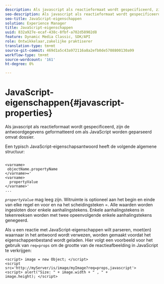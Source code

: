 ```yaml
---
description: Als javascript als reactieformaat wordt gespecificeerd, zijn de antwoordgegevens geformatteerd om als JavaScript worden geparseerd omvat dossier.
seo-description: Als javascript als reactieformaat wordt gespecificeerd, zijn de antwoordgegevens geformatteerd om als JavaScript worden geparseerd omvat dossier.
seo-title: JavaScript-eigenschappen
solution: Experience Manager
title: JavaScript-eigenschappen
uuid: 832a927e-ecaf-438c-8fbf-a702d58902d8
feature: Dynamic Media Classic, SDK/API
role: Ontwikkelaar,zakelijke praktiserer
translation-type: tm+mt
source-git-commit: 469d1a5c43a972116a8a2efb0de5708800130a99
workflow-type: tm+mt
source-wordcount: '161'
ht-degree: 0%

---
```



# JavaScript-eigenschappen{#javascript-properties}

Als javascript als reactieformaat wordt gespecificeerd, zijn de antwoordgegevens geformatteerd om als JavaScript worden geparseerd omvat dossier.

Een typisch JavaScript-eigenschapsantwoord heeft de volgende algemene structuur:

```
           
<varname> 
 objectName.propertyName 
</varname>=' 
<varname>
  propertyValue 
</varname>' 
...
```

*`propertyValue`* mag leeg zijn. Witruimte is optioneel aan het begin en einde van elke regel en voor en na het scheidingsteken =. Alle waarden worden ingesloten door enkele aanhalingstekens. Enkele aanhalingstekens in tekenreeksen worden met twee opeenvolgende enkele aanhalingstekens genegeerd.

Als u een reactie met JavaScript-eigenschappen wilt parseren, moet(en) waarnaar in het antwoord wordt verwezen, worden gemaakt voordat het eigenschappenbestand wordt geladen. Hier volgt een voorbeeld voor het gebruik van `req=props` om de grootte van de reactieafbeelding in JavaScript te verkrijgen:

```
<script> image = new Object; </script> 
<script 
src='http://myServer/is/image/myImage?req=props,javascript'> 
<script> alert("Size: " + image.width + " , " + 
image.height); </script>
```

